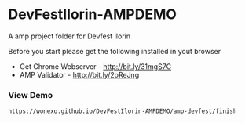 # DevFestIlorin-AMPDEMO
A amp project folder for Devfest Ilorin <br>

Before you start please get the following installed in yout browser

* Get Chrome Webserver - http://bit.ly/31mgS7C
* AMP Validator - http://bit.ly/2oReJng


### View Demo

`https://wonexo.github.io/DevFestIlorin-AMPDEMO/amp-devfest/finish`
